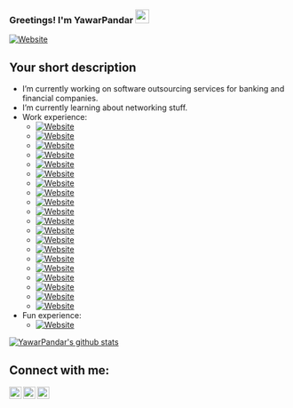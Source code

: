 ### Greetings! I'm YawarPandar <img src="https://media.giphy.com/media/hvRJCLFzcasrR4ia7z/giphy.gif" width="25px">
[![Website](https://img.shields.io/badge/SoftwareDeveloper-InfoSecEnthusiastic-green?style=for-the-badge)](https://github.com/YawarPandar)
## Your short description
- I’m currently working on software outsourcing services for banking and financial companies.
- I’m currently learning about networking stuff.
- Work experience:
  - [![Website](https://img.shields.io/badge/Visual%20%20Studio%20%20.Net-blue?style=flat&logo=visual-studio)](https://github.com/YawarPandar)
  - [![Website](https://img.shields.io/badge/Visual%20%20Studio%20%20Code-blue?style=flat&logo=visual-studio-code)](https://github.com/YawarPandar)
  - [![Website](https://img.shields.io/badge/RedHatCodeReadyStudio-✅-blue?style=flat&logo=red-hat)](https://github.com/YawarPandar)
  - [![Website](https://img.shields.io/badge/MicrosoftSQLServer-✅-blue?style=flat&logo=microsoft-sql-server)](https://github.com/YawarPandar)
  - [![Website](https://img.shields.io/badge/Oracle-✅-blue?style=flat&logo=oracle)](https://github.com/YawarPandar)
  - [![Website](https://img.shields.io/badge/MySQL-✅-blue?style=flat&logo=mysql)](https://github.com/YawarPandar)
  - [![Website](https://img.shields.io/badge/MongoDB-✅-blue?style=flat&logo=mongodb)](https://github.com/YawarPandar)
  - [![Website](https://img.shields.io/badge/MicrosoftAzure-✅-blue?style=flat&logo=microsoft-azure)](https://github.com/YawarPandar)
  - [![Website](https://img.shields.io/badge/AmazonAWS-✅-blue?style=flat&logo=amazon-aws)](https://github.com/YawarPandar)
  - [![Website](https://img.shields.io/badge/Angular-✅-blue?style=flat&logo=angular)](https://github.com/YawarPandar)
  - [![Website](https://img.shields.io/badge/Java-✅-blue?style=flat&logo=java)](https://github.com/YawarPandar)
  - [![Website](https://img.shields.io/badge/JavaScript-✅-blue?style=flat&logo=javascript)](https://github.com/YawarPandar)
  - [![Website](https://img.shields.io/badge/JQuery-✅-blue?style=flat&logo=jquery)](https://github.com/YawarPandar)
  - [![Website](https://img.shields.io/badge/TypeScript-✅-blue?style=flat&logo=typescript)](https://github.com/YawarPandar)
  - [![Website](https://img.shields.io/badge/PHP-✅-blue?style=flat&logo=php)](https://github.com/YawarPandar)
  - [![Website](https://img.shields.io/badge/PowerBI-✅-blue?style=flat&logo=power-bi)](https://github.com/YawarPandar)
  - [![Website](https://img.shields.io/badge/MicrosoftVisio-✅-blue?style=flat&logo=microsoft-visio)](https://github.com/YawarPandar)
  - [![Website](https://img.shields.io/badge/RedHatJBossFuseKaraf-✅-blue?style=flat&logo=red-hat)](https://github.com/YawarPandar)
  - [![Website](https://img.shields.io/badge/RedHatJBossEAP-✅-blue?style=flat&logo=red-hat)](https://github.com/YawarPandar)
  - [![Website](https://img.shields.io/badge/RedHatJBossBRMS-✅-blue?style=flat&logo=red-hat)](https://github.com/YawarPandar)
- Fun experience:
  - [![Website](https://img.shields.io/badge/PlayStationVita-✅-blue?style=flat&logo=playstation-vita)](https://github.com/YawarPandar)
<!-- - 👯 I’m looking to collaborate with Cyber Security oriented projects.
- 💬 Ask me about - ❔❔❔❔
- 🥅 2020 Goal - Get one certification as first step on Cyber Security career.
- ⚡ Fun fact - ❔❔❔❔
❔❔❔❔ means username in below README.md -->
<!-- Also feel free to update second URL to any URL -->
[![YawarPandar's github stats](https://github-readme-stats.vercel.app/api?username=YawarPandar&count_private=true&include_all_commits=true&theme=radical)](https://github.com/YawarPandar)
## Connect with me:
[<img align="left" alt="codeSTACKr.com" width="22px" src="https://cdn.jsdelivr.net/npm/simple-icons@v3/icons/facebook.svg" />][website]
[<img align="left" alt="codeSTACKr | Twitter" width="22px" src="https://cdn.jsdelivr.net/npm/simple-icons@v3/icons/twitter.svg" />][twitter]
[<img align="left" alt="codeSTACKr | LinkedIn" width="22px" src="https://cdn.jsdelivr.net/npm/simple-icons@v3/icons/linkedin.svg" />][linkedin]
<br />
<!-- This section you create this variables that are used above -->
[website]: https://www.facebook.com/mf.ramirezl
[twitter]: https://twitter.com/MFRamL
[linkedin]: https://www.linkedin.com/in/mauricioramirezrl/
